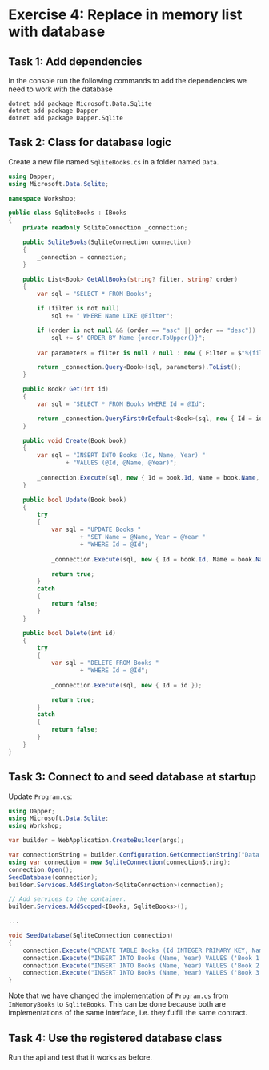 # Exercise 4: Replace in memory list with database

## Task 1: Add dependencies
In the console run the following commands to add the dependencies we need to work with the database

```
dotnet add package Microsoft.Data.Sqlite 
dotnet add package Dapper
dotnet add package Dapper.Sqlite 
```

## Task 2: Class for database logic
Create a new file named `SqliteBooks.cs` in a folder named `Data`.
```csharp
using Dapper;
using Microsoft.Data.Sqlite;

namespace Workshop;

public class SqliteBooks : IBooks
{
    private readonly SqliteConnection _connection;

    public SqliteBooks(SqliteConnection connection)
    {
        _connection = connection;
    }

    public List<Book> GetAllBooks(string? filter, string? order)
    {
        var sql = "SELECT * FROM Books";

        if (filter is not null)
            sql += " WHERE Name LIKE @Filter";

        if (order is not null && (order == "asc" || order == "desc"))
            sql += $" ORDER BY Name {order.ToUpper()}";
        
        var parameters = filter is null ? null : new { Filter = $"%{filter}%" };

        return _connection.Query<Book>(sql, parameters).ToList();
    }

    public Book? Get(int id)
    {
        var sql = "SELECT * FROM Books WHERE Id = @Id";

        return _connection.QueryFirstOrDefault<Book>(sql, new { Id = id });
    }

    public void Create(Book book)
    {
        var sql = "INSERT INTO Books (Id, Name, Year) "
                + "VALUES (@Id, @Name, @Year)";
        
        _connection.Execute(sql, new { Id = book.Id, Name = book.Name, Year = book.Year});
    }

    public bool Update(Book book)
    {
        try
        {
            var sql = "UPDATE Books "
                    + "SET Name = @Name, Year = @Year "
                    + "WHERE Id = @Id";
        
            _connection.Execute(sql, new { Id = book.Id, Name = book.Name, Year = book.Year});

            return true;
        }
        catch
        {
            return false;
        }
    }

    public bool Delete(int id)
    {
        try
        {
            var sql = "DELETE FROM Books "
                    + "WHERE Id = @Id";
        
            _connection.Execute(sql, new { Id = id });

            return true;
        }
        catch
        {
            return false;
        }
    }
}
```

## Task 3: Connect to and seed database at startup
Update `Program.cs`:
```csharp
using Dapper;
using Microsoft.Data.Sqlite;
using Workshop;

var builder = WebApplication.CreateBuilder(args);

var connectionString = builder.Configuration.GetConnectionString("Data Source=:memory:");
using var connection = new SqliteConnection(connectionString);
connection.Open();
SeedDatabase(connection);
builder.Services.AddSingleton<SqliteConnection>(connection);

// Add services to the container.
builder.Services.AddScoped<IBooks, SqliteBooks>();

...

void SeedDatabase(SqliteConnection connection)
{
    connection.Execute("CREATE TABLE Books (Id INTEGER PRIMARY KEY, Name TEXT, Year INTEGER)");
    connection.Execute("INSERT INTO Books (Name, Year) VALUES ('Book 1', 2021)");
    connection.Execute("INSERT INTO Books (Name, Year) VALUES ('Book 2', 2022)");
    connection.Execute("INSERT INTO Books (Name, Year) VALUES ('Book 3', 2023)");
}
```

Note that we have changed the implementation of `Program.cs` from `InMemoryBooks` to `SqliteBooks`. This can be done because both are implementations of the same interface, i.e. they fulfill the same contract.

## Task 4: Use the registered database class
Run the api and test that it works as before.